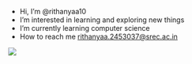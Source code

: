 -  Hi, I’m @rithanyaa10
-  I’m interested in learning and exploring new things
-  I’m currently learning computer science
-  How to reach me rithanyaa.2453037@srec.ac.in
  
<img src="https://media1.tenor.com/m/YUT6OekjwxQAAAAd/shoot-computer.gif"  >
